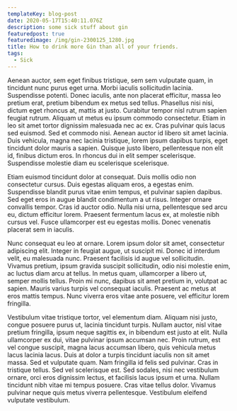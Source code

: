 ```yaml
---
templateKey: blog-post
date: 2020-05-17T15:40:11.076Z
description: some sick stuff about gin
featuredpost: true
featuredimage: /img/gin-2300125_1280.jpg
title: How to drink more Gin than all of your friends.
tags:
  - Sick
---
```

Aenean auctor, sem eget finibus tristique, sem sem vulputate quam, in tincidunt nunc purus eget urna. Morbi iaculis sollicitudin lacinia. Suspendisse potenti. Donec iaculis, ante non placerat efficitur, massa leo pretium erat, pretium bibendum ex metus sed tellus. Phasellus nisi nisi, dictum eget rhoncus at, mattis at justo. Curabitur tempor nisl rutrum sapien feugiat rutrum. Aliquam ut metus eu ipsum commodo consectetur. Etiam in leo sit amet tortor dignissim malesuada nec ac ex. Cras pulvinar quis lacus sed euismod. Sed et commodo nisi. Aenean auctor id libero sit amet lacinia. Duis vehicula, magna nec lacinia tristique, lorem ipsum dapibus turpis, eget tincidunt dolor mauris a sapien. Quisque justo libero, pellentesque non elit id, finibus dictum eros. In rhoncus dui in elit semper scelerisque. Suspendisse molestie diam eu scelerisque scelerisque.

Etiam euismod tincidunt dolor at consequat. Duis mollis odio non consectetur cursus. Duis egestas aliquam eros, a egestas enim. Suspendisse blandit purus vitae enim tempus, et pulvinar sapien dapibus. Sed eget eros in augue blandit condimentum a ut risus. Integer ornare convallis tempor. Cras id auctor odio. Nulla nisi urna, pellentesque sed arcu eu, dictum efficitur lorem. Praesent fermentum lacus ex, at molestie nibh cursus vel. Fusce ullamcorper est eu egestas mollis. Donec venenatis placerat sem in iaculis.

Nunc consequat eu leo at ornare. Lorem ipsum dolor sit amet, consectetur adipiscing elit. Integer in feugiat augue, ut suscipit mi. Donec id interdum velit, eu malesuada nunc. Praesent facilisis id augue vel sollicitudin. Vivamus pretium, ipsum gravida suscipit sollicitudin, odio nisi molestie enim, ac luctus diam arcu at tellus. In metus quam, ullamcorper a libero ut, semper mollis tellus. Proin mi nunc, dapibus sit amet pretium in, volutpat ac sapien. Mauris varius turpis vel consequat iaculis. Praesent ac metus at eros mattis tempus. Nunc viverra eros vitae ante posuere, vel efficitur lorem fringilla.

Vestibulum vitae tristique tortor, vel elementum diam. Aliquam nisi justo, congue posuere purus ut, lacinia tincidunt turpis. Nullam auctor, nisl vitae pretium fringilla, ipsum neque sagittis ex, in bibendum est justo at elit. Nulla ullamcorper ex dui, vitae pulvinar ipsum accumsan nec. Proin rutrum, est vel congue suscipit, magna lacus accumsan libero, quis vehicula metus lacus lacinia lacus. Duis at dolor a turpis tincidunt iaculis non sit amet massa. Sed et vulputate quam. Nam fringilla id felis sed pulvinar. Cras in tristique tellus. Sed vel scelerisque est. Sed sodales, nisi nec vestibulum ornare, orci eros dignissim lectus, et facilisis lacus ipsum et urna. Nullam tincidunt nibh vitae mi tempus posuere. Cras vitae tellus dolor. Vivamus pulvinar neque quis metus viverra pellentesque. Vestibulum eleifend vulputate vestibulum.